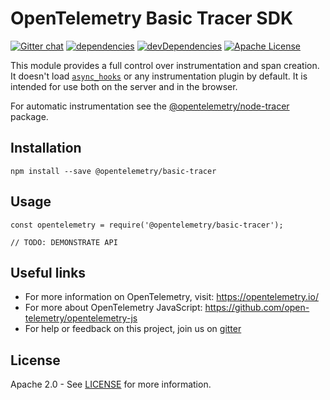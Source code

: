 # OpenTelemetry Basic Tracer SDK
[![Gitter chat][gitter-image]][gitter-url]
[![dependencies][dependencies-image]][dependencies-url]
[![devDependencies][devDependencies-image]][devdependencies-url]
[![Apache License][license-image]][license-image]

This module provides a full control over instrumentation and span creation. It doesn't load [`async_hooks`](https://nodejs.org/api/async_hooks.html) or any instrumentation plugin by default. It is intended for use both on the server and in the browser.

For automatic instrumentation see the
[@opentelemetry/node-tracer](https://github.com/open-telemetry/opentelemetry-js/tree/master/packages/opentelemetry-node-tracer) package.

## Installation

```
npm install --save @opentelemetry/basic-tracer
```

## Usage

```
const opentelemetry = require('@opentelemetry/basic-tracer');

// TODO: DEMONSTRATE API
```

## Useful links
- For more information on OpenTelemetry, visit: <https://opentelemetry.io/>
- For more about OpenTelemetry JavaScript: <https://github.com/open-telemetry/opentelemetry-js>
- For help or feedback on this project, join us on [gitter][gitter-url]

## License

Apache 2.0 - See [LICENSE][license-url] for more information.

[gitter-image]: https://badges.gitter.im/open-telemetry/opentelemetry-js.svg
[gitter-url]: https://gitter.im/open-telemetry/opentelemetry-node?utm_source=badge&utm_medium=badge&utm_campaign=pr-badge&utm_content=badge
[license-url]: https://github.com/open-telemetry/opentelemetry-js/blob/master/LICENSE
[license-image]: https://img.shields.io/badge/license-Apache_2.0-green.svg?style=flat
[dependencies-image]: https://david-dm.org/open-telemetry/opentelemetry-js/status.svg?path=packages/opentelemetry-basic-tracer
[dependencies-url]: https://david-dm.org/open-telemetry/opentelemetry-js?path=packages%2Fopentelemetry-basic-tracer
[devDependencies-image]: https://david-dm.org/open-telemetry/opentelemetry-js/dev-status.svg?path=packages/opentelemetry-basic-tracer
[devDependencies-url]: https://david-dm.org/open-telemetry/opentelemetry-js?path=packages%2Fopentelemetry-basic-tracer&type=dev

